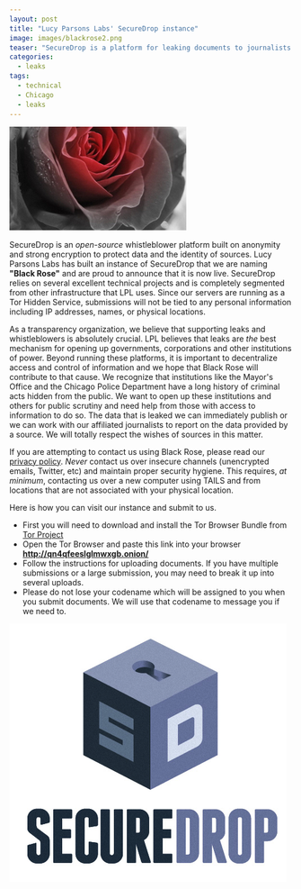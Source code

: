 ```yaml
---
layout: post
title: "Lucy Parsons Labs' SecureDrop instance"
image: images/blackrose2.png
teaser: "SecureDrop is a platform for leaking documents to journalists securely and without compromising sources. The team at LPL is happy to announce Black Rose, our implementation of SecureDrop in Chicago. To date, we are the only group in Chicago operating an instance and will using alongside journalists to help expose corruption."
categories:
  - leaks
tags:
  - technical
  - Chicago
  - leaks
---
```


![Black Rose](/images/thumbs/blackrose.jpg)


SecureDrop is an _open-source_ whistleblower platform built on anonymity and strong encryption to protect data and the identity of sources. Lucy Parsons Labs has built an instance of SecureDrop that we are naming **"Black Rose"** and are proud to announce that it is now live. SecureDrop relies on several excellent technical projects and is completely segmented from other infrastructure that LPL uses. Since our servers are running as a Tor Hidden Service, submissions will not be tied to any personal information including IP addresses, names, or physical locations. 

As a transparency organization, we believe that supporting leaks and whistleblowers is absolutely crucial. LPL believes that leaks are _the_ best mechanism for opening up governments, corporations and other institutions of power. Beyond running these platforms, it is important to decentralize access and control of information and we hope that Black Rose will contribute to that cause. We recognize that institutions like the Mayor's Office and the Chicago Police Department have a long history of criminal acts hidden from the public. We want to open up these institutions and others for public scrutiny and need help from those with access to information to do so. The data that is leaked we can immediately publish or we can work with our affiliated journalists to report on the data provided by a source. We will totally respect the wishes of sources in this matter. 
 
If you are attempting to contact us using Black Rose, please read our [privacy policy](projects/securedrop/privacypolicy/). *Never* contact us over insecure channels (unencrypted emails, Twitter, etc) and maintain proper security hygiene. This requires, _at minimum_, contacting us over a new computer using TAILS and from locations that are not associated with your physical location.

Here is how you can visit our instance and submit to us.

* First you will need to download and install the Tor Browser Bundle from [Tor Project](https://www.torproject.org)
* Open the Tor Browser and paste this link into your browser **http://qn4qfeeslglmwxgb.onion/**
* Follow the instructions for uploading documents. If you have multiple submissions or a large submission, you may need to break it up into several uploads.
* Please do not lose your codename which will be assigned to you when you submit documents. We will use that codename to message you if we need to.


![Secure Drop](/images/securedroplogo.png)
